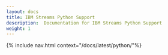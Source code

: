 ```yaml
---
layout: docs
title: IBM Streams Python Support
description:  Documentation for IBM Streams Python Support
weight: 1
---
```


{% include nav.html context="/docs/latest/python/"%}
